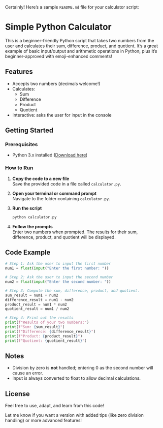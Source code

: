Certainly! Here’s a sample `README.md` file for your calculator script:

# Simple Python Calculator

This is a beginner-friendly Python script that takes two numbers from the user and calculates their sum, difference, product, and quotient. It’s a great example of basic input/output and arithmetic operations in Python, plus it’s beginner-approved with emoji-enhanced comments!

## Features

- Accepts two numbers (decimals welcome!)
- Calculates:
  - Sum
  - Difference
  - Product
  - Quotient
- Interactive: asks the user for input in the console

## Getting Started

### Prerequisites

- Python 3.x installed ([Download here](https://www.python.org/downloads/))

### How to Run

1. **Copy the code to a new file**  
   Save the provided code in a file called `calculator.py`.

2. **Open your terminal or command prompt**  
   Navigate to the folder containing `calculator.py`.

3. **Run the script**  
   ```bash
   python calculator.py
   ```

4. **Follow the prompts**  
   Enter two numbers when prompted. The results for their sum, difference, product, and quotient will be displayed.

## Code Example

```python
# Step 1: Ask the user to input the first number
num1 = float(input("Enter the first number: "))

# Step 2: Ask the user to input the second number
num2 = float(input("Enter the second number: "))

# Step 3: Compute the sum, difference, product, and quotient.
sum_result = num1 + num2
difference_result = num1 - num2
product_result = num1 * num2
quotient_result = num1 / num2

# Step 4: Print out the results
print(f"Results of your two numbers:")
print(f"Sum: {sum_result}")  
print(f"Difference: {difference_result}")  
print(f"Product: {product_result}")  
print(f"Quotient: {quotient_result}")  
```

## Notes

- Division by zero is **not** handled; entering 0 as the second number will cause an error.
- Input is always converted to float to allow decimal calculations.

## License

Feel free to use, adapt, and learn from this code!

Let me know if you want a version with added tips (like zero division handling) or more advanced features!
